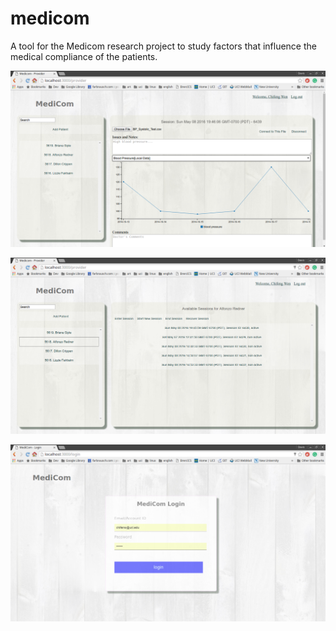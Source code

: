 # medicom
A tool for the Medicom research project to study factors that influence the medical compliance of the patients.

![alt tag](screenshots/data-browser.png)

![alt tag](screenshots/session-browser.png)

![alt tag](screenshots/login.png)
